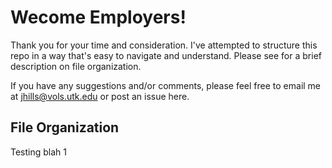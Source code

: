 # Wecome Employers!

Thank you for your time and consideration. I've attempted to structure this repo in a way that's easy to navigate and understand. Please see for a brief description on file organization.

If you have any suggestions and/or comments, please feel free to email me at [jhills@vols.utk.edu](mailto:jhills@vols.utk.edu) or post an issue here. 

## File Organization

Testing blah  1
